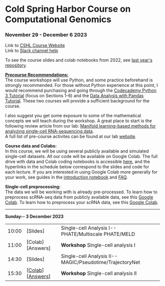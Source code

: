 # Cold Spring Harbor Course on Computational Genomics 
### November 29 - December 6 2023

Link to [CSHL Course Website](https://meetings.cshl.edu/archivescourse.aspx?course=C-ECG&year=23)  
Link to [Slack channel help](http://krishnswamylab.org/get-help)

To see the course slides and colab notebooks from 2022, see [last year's repository](https://github.com/KrishnaswamyLab/CSHL_ComputationalGenomics2022).

**<u>Precourse Recommendations:</u> <br />**
The course workshops will use Python, and some practice beforehand is strongly recommended. For those without Python experience at this point, I would recommend purchasing and going through the [Codecademy Python 3 Tutorial](https://www.codecademy.com/learn/learn-python-3) (focus on Sections 1-6) and the [Data Analysis with Pandas Tutorial](https://www.codecademy.com/learn/data-processing-pandas). These two courses will provide a sufficient background for the course.<br>

I also suggest you get some exposure to some of the mathematical concepts we will teach during the workshop. A great place to start is the following review article from our lab: [Manifold learning-based methods for analyzing single-cell RNA-sequencing data](https://doi.org/10.1016/j.coisb.2017.12.008).<br>
A full list of pre-course activites can be found at our lab [website](https://www.krishnaswamylab.org/workshop-materials#pre-course).

**Course data and Colabs:**  
In this course, we will be using several publicly available and simulated single-cell datasets. All our code will be available on Google Colab. The full drive with data and Colab coding notebooks is accessible [here](https://drive.google.com/drive/folders/1h3w4S3NLC-SxORYCgcye4XJ2I8yVdBPe), and the hyperlinks in the schedule below correspond to the slides and code for each lecture. If you are interested in using Google Colab more generally for your work, see guides in the [introduction notebook](https://colab.research.google.com/) and [FAQ](https://research.google.com/colaboratory/faq.html).

**Single-cell preprocessing:**  
The data we will be working with is already pre-processed. To learn how to preprocess scRNA-seq data from publicly available data, see this [Google Colab](https://colab.research.google.com/drive/1xIhHB5xt_7WK-iiaa38hIV26KrpDX-F1). To learn how to preprocess your scRNA data, see this [Google Colab](https://colab.research.google.com/drive/1NJ2LPXlF7V0FP0Dy9A54zEnI2yOSYzxW).

---

**Sunday-- 3 December 2023**

|                      |   |                                          |
|----------------------|---|------------------------------------------|
|10:00       |[Slides]  |Single-cell Analysis I-- PHATE/Multiscale PHATE/MELD|
|11:00      |[Colab] [Answers]    |<b>Workshop</b> Single-cell analysis I|
|14:30       |[Slides]   |Single-cell Analysis II-- MAGIC/Pseudotime/TrajectoryNet|
|15:30       |[[Colab](https://colab.research.google.com/drive/1ElivBCgpvJ5nFCoBUXCrphKZ3esDE4I0)] [[Answers](https://colab.research.google.com/drive/1fbE7gT1TG4NWNVJglL_LVQCsvF-phw-o)]    |<b>Workshop</b> Single-cell analysis II|
